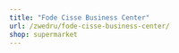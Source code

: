 ```yaml
---
title: "Fode Cisse Business Center"
url: /zwedru/fode-cisse-business-center/
shop: supermarket
---
```

